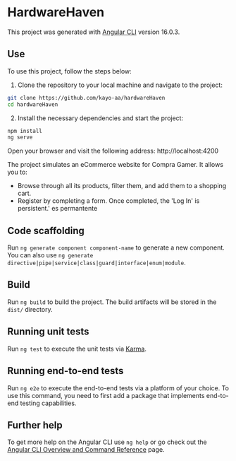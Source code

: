 # HardwareHaven

This project was generated with [Angular CLI](https://github.com/angular/angular-cli) version 16.0.3.

## Use


To use this project, follow the steps below:

1. Clone the repository to your local machine and navigate to the project:

```bash
git clone https://github.com/kayo-aa/hardwareHaven
cd hardwareHaven
```

2. Install the necessary dependencies and start the project:
```bash
npm install
ng serve
```
Open your browser and visit the following address:
http://localhost:4200

The project simulates an eCommerce website for Compra Gamer. It allows you to:

- Browse through all its products, filter them, and add them to a shopping cart.
- Register by completing a form. Once completed, the 'Log In' is persistent.' es permantente

## Code scaffolding

Run `ng generate component component-name` to generate a new component. You can also use `ng generate directive|pipe|service|class|guard|interface|enum|module`.

## Build

Run `ng build` to build the project. The build artifacts will be stored in the `dist/` directory.

## Running unit tests

Run `ng test` to execute the unit tests via [Karma](https://karma-runner.github.io).

## Running end-to-end tests

Run `ng e2e` to execute the end-to-end tests via a platform of your choice. To use this command, you need to first add a package that implements end-to-end testing capabilities.

## Further help

To get more help on the Angular CLI use `ng help` or go check out the [Angular CLI Overview and Command Reference](https://angular.io/cli) page.

